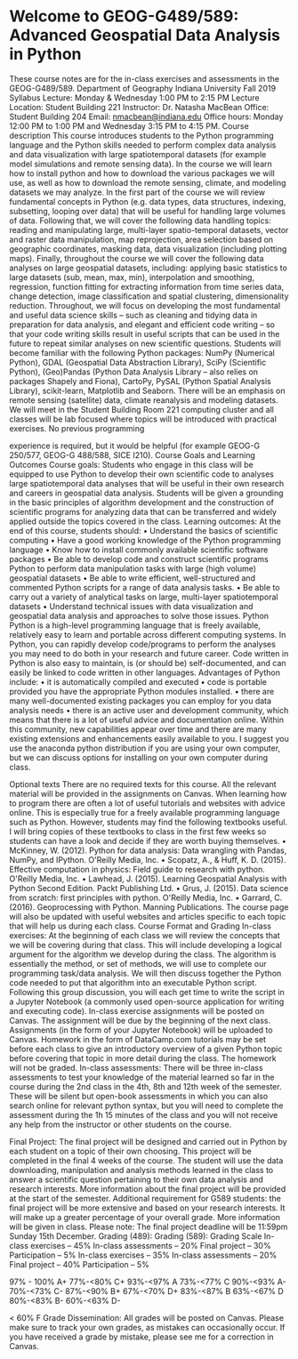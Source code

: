# Welcome to GEOG-G489/589: Advanced Geospatial Data Analysis in Python

These course notes are for the in-class exercises and assessments in the GEOG-G489/589.
Department of Geography Indiana University
Fall 2019 Syllabus
Lecture: Monday & Wednesday 1:00 PM to 2:15 PM Lecture Location: Student Building 221
Instructor: Dr. Natasha MacBean
Office: Student Building 204
Email: nmacbean@indiana.edu
Office hours: Monday 12:00 PM to 1:00 PM and Wednesday 3:15 PM to 4:15 PM.
Course description
This course introduces students to the Python programming language and the Python skills needed to perform complex data analysis and data visualization with large spatiotemporal datasets (for example model simulations and remote sensing data).
In the course we will learn how to install python and how to download the various packages we will use, as well as how to download the remote sensing, climate, and modeling datasets we may analyze. In the first part of the course we will review fundamental concepts in Python (e.g. data types, data structures, indexing, subsetting, looping over data) that will be useful for handling large volumes of data. Following that, we will cover the following data handling topics: reading and manipulating large, multi-layer spatio-temporal datasets, vector and raster data manipulation, map reprojection, area selection based on geographic coordinates, masking data, data visualization (including plotting maps). Finally, throughout the course we will cover the following data analyses on large geospatial datasets, including: applying basic statistics to large datasets (sub, mean, max, min), interpolation and smoothing, regression, function fitting for extracting information from time series data, change detection, image classification and spatial clustering, dimensionality reduction.
Throughout, we will focus on developing the most fundamental and useful data science skills – such as cleaning and tidying data in preparation for data analysis, and elegant and efficient code writing – so that your code writing skills result in useful scripts that can be used in the future to repeat similar analyses on new scientific questions.
Students will become familiar with the following Python packages: NumPy (Numerical Python), GDAL (Geospatial Data Abstraction Library), SciPy (Scientific Python), (Geo)Pandas (Python Data Analysis Library – also relies on packages Shapely and Fiona), CartoPy, PySAL (Python Spatial Analysis Library), scikit-learn, Matplotlib and Seaborn. There will be an emphasis on remote sensing (satellite) data, climate reanalysis and modeling datasets.
We will meet in the Student Building Room 221 computing cluster and all classes will be lab focused where topics will be introduced with practical exercises. No previous programming
  
experience is required, but it would be helpful (for example GEOG-G 250/577, GEOG-G 488/588, SICE I210).
Course Goals and Learning Outcomes
Course goals:
Students who engage in this class will be equipped to use Python to develop their own scientific code to analyses large spatiotemporal data analyses that will be useful in their own research and careers in geospatial data analysis. Students will be given a grounding in the basic principles of algorithm development and the construction of scientific programs for analyzing data that can be transferred and widely applied outside the topics covered in the class.
Learning outcomes:
At the end of this course, students should:
• Understand the basics of scientific computing
• Have a good working knowledge of the Python programming language
• Know how to install commonly available scientific software packages
• Be able to develop code and construct scientific programs Python to perform data
manipulation tasks with large (high volume) geospatial datasets
• Be able to write efficient, well-structured and commented Python scripts for a range of
data analysis tasks.
• Be able to carry out a variety of analytical tasks on large, multi-layer spatiotemporal
datasets
• Understand technical issues with data visualization and geospatial data analysis and
approaches to solve those issues.
Python
Python is a high-level programming language that is freely available, relatively easy to learn and portable across different computing systems. In Python, you can rapidly develop code/programs to perform the analyses you may need to do both in your research and future career. Code written in Python is also easy to maintain, is (or should be) self-documented, and can easily be linked to code written in other languages.
Advantages of Python include:
• it is automatically compiled and executed
• code is portable provided you have the appropriate Python modules installed.
• there are many well-documented existing packages you can employ for you data
analysis needs
• there is an active user and development community, which means that there is a lot of
useful advice and documentation online. Within this community, new capabilities appear over time and there are many existing extensions and enhancements easily available to you.
I suggest you use the anaconda python distribution if you are using your own computer, but we can discuss options for installing on your own computer during class.
   
Optional texts
There are no required texts for this course. All the relevant material will be provided in the assignments on Canvas. When learning how to program there are often a lot of useful tutorials and websites with advice online. This is especially true for a freely available programming language such as Python. However, students may find the following textbooks useful. I will bring copies of these textbooks to class in the first few weeks so students can have a look and decide if they are worth buying themselves.
• McKinney, W. (2012). Python for data analysis: Data wrangling with Pandas, NumPy, and IPython. O'Reilly Media, Inc.
• Scopatz, A., & Huff, K. D. (2015). Effective computation in physics: Field guide to research with python. O'Reilly Media, Inc.
• Lawhead, J. (2015). Learning Geospatial Analysis with Python Second Edition. Packt Publishing Ltd.
• Grus, J. (2015). Data science from scratch: first principles with python. O'Reilly Media, Inc.
• Garrard, C. (2016). Geoprocessing with Python. Manning Publications.
The course page will also be updated with useful websites and articles specific to each topic
that will help us during each class.
Course Format and Grading
In-class exercises: At the beginning of each class we will review the concepts that we will be covering during that class. This will include developing a logical argument for the algorithm we develop during the class. The algorithm is essentially the method, or set of methods, we will use to complete our programming task/data analysis. We will then discuss together the Python code needed to put that algorithm into an executable Python script. Following this group discussion, you will each get time to write the script in a Jupyter Notebook (a commonly used open-source application for writing and executing code). In-class exercise assignments will be posted on Canvas. The assignment will be due by the beginning of the next class. Assignments (in the form of your Jupyter Notebook) will be uploaded to Canvas. Homework in the form of DataCamp.com tutorials may be set before each class to give an introductory overview of a given Python topic before covering that topic in more detail during the class. The homework will not be graded.
In-class assessments: There will be three in-class assessments to test your knowledge of the material learned so far in the course during the 2nd class in the 4th, 8th and 12th week of the semester. These will be silent but open-book assessments in which you can also search online for relevant python syntax, but you will need to complete the assessment during the 1h 15 minutes of the class and you will not receive any help from the instructor or other students on the course.
  
Final Project: The final project will be designed and carried out in Python by each student on a topic of their own choosing. This project will be completed in the final 4 weeks of the course. The student will use the data downloading, manipulation and analysis methods learned in the class to answer a scientific question pertaining to their own data analysis and research interests. More information about the final project will be provided at the start of the semester. Additional requirement for G589 students: the final project will be more extensive and based on your research interests. It will make up a greater percentage of your overall grade. More information will be given in class.
Please note: The final project deadline will be 11:59pm Sunday 15th December.
 Grading (489):
Grading (589):
Grading Scale
In-class exercises – 45% In-class assessments – 20% Final project – 30% Participation – 5%
In-class exercises – 35% In-class assessments – 20% Final project – 40% Participation – 5%
 
 
97% - 100% A+
 77%-<80% C+
93%-<97% A
73%-<77% C
90%-<93% A-
70%-<73% C-
87%-<90% B+
67%-<70% D+
83%-<87% B
63%-<67% D
80%-<83% B-
60%-<63% D-
 
 
< 60% F
 Grade Dissemination:
All grades will be posted on Canvas. Please make sure to track your own grades, as mistakes can occasionally occur. If you have received a grade by mistake, please see me for a correction in Canvas.
